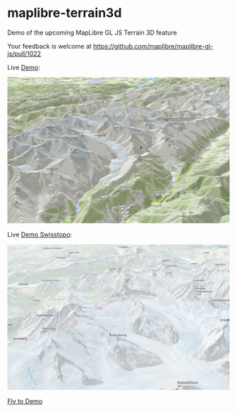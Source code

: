 # maplibre-terrain3d
Demo of the upcoming MapLibre GL JS Terrain 3D feature

Your feedback is welcome at https://github.com/maplibre/maplibre-gl-js/pull/1022

Live [Demo](https://wipfli.github.io/maplibre-terrain3d/#11.49/46.4444/8.0585/10.4/66):

[<img src="demo.png" width=650>](https://wipfli.github.io/maplibre-terrain3d/#11.49/46.4444/8.0585/10.4/66)


Live [Demo Swisstopo](https://wipfli.github.io/maplibre-terrain3d/swisstopo.html):

[<img src="demo-swisstopo.png" width=650>](https://wipfli.github.io/maplibre-terrain3d/swisstopo.html)

[Fly to Demo](https://wipfli.github.io/maplibre-terrain3d/flyto.html)

